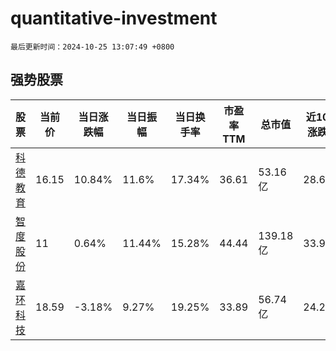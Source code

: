 # quantitative-investment

`最后更新时间：2024-10-25 13:07:49 +0800`

## 强势股票

|股票|当前价|当日涨跌幅|当日振幅|当日换手率|市盈率TTM|总市值|近10日涨跌幅|
|----|----|----|----|----|----|----|----|
|[科德教育](https://xueqiu.com/S/SZ300192)|16.15|10.84%|11.6%|17.34%|36.61|53.16亿|28.69%|
|[智度股份](https://xueqiu.com/S/SZ000676)|11|0.64%|11.44%|15.28%|44.44|139.18亿|33.98%|
|[嘉环科技](https://xueqiu.com/S/SH603206)|18.59|-3.18%|9.27%|19.25%|33.89|56.74亿|24.26%|
